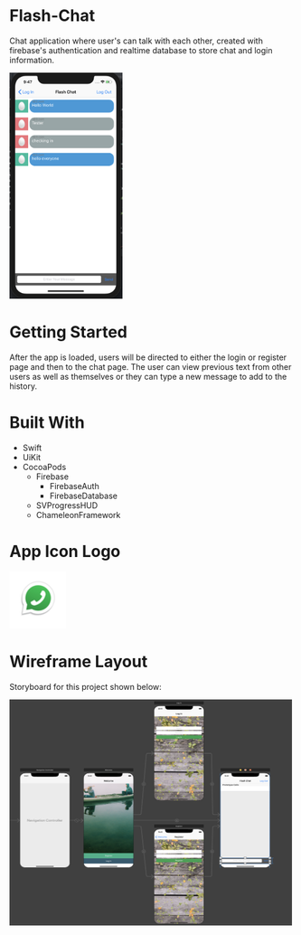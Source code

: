 # Flash-Chat

Chat application where user's can talk with each other, created with firebase's authentication and realtime database to store chat and login information. 

<img src="Flash Chat/Images.xcassets/Screen1.png" width="200" height="400" />

# Getting Started 

After the app is loaded, users will be directed to either the login or register page and then to the chat page. The user can view previous text from other users as well as themselves or they can type a new message to add to the history. 

# Built With

- Swift 
- UiKit
- CocoaPods
    - Firebase
        - FirebaseAuth
        - FirebaseDatabase
    - SVProgressHUD
    - ChameleonFramework

# App Icon Logo

<img src="Flash Chat/Images.xcassets/AppIcon.appiconset/Icon-40@2x.png" width="100" height="100" />

# Wireframe Layout

Storyboard for this project shown below:

<img src="Flash Chat/Images.xcassets/Screen2.png" width="500" height="400" />

